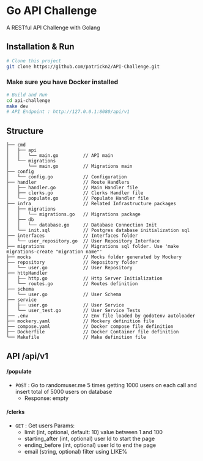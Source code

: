 # Go API Challenge

A RESTful API Challenge with Golang

## Installation & Run

```bash
# Clone this project
git clone https://github.com/patrickn2/API-Challenge.git
```

### Make sure you have Docker installed

```bash
# Build and Run
cd api-challenge
make dev
# API Endpoint : http://127.0.0.1:8080/api/v1
```

## Structure

```
├── cmd
│   ├── api
│   │   └── main.go         // API main
│   └── migrations
│       └── main.go         // Migrations main
├── config
│   └── config.go           // Configuration
├── handler                 // Route Handlers
│   ├── handler.go          // Main Handler file
│   ├── clerks.go           // Clerks Handler file
│   └── populate.go         // Populate Handler file
├── infra                   // Related Infrastructure packages
│   ├── migrations
│   │   └── migrations.go   // Migrations package
│   ├── db
│   │   └── database.go     // Database Connection Init
│   └── init.sql            // Postgres database initialization sql
├── interfaces              // Interfaces folder
│   └── user_repository.go  // User Repository Interface
├── migrations              // Migrations sql folder. Use 'make migrations-create "migration name"'
├── mocks                   // Mocks folder generated by Mockery
├── repository              // Repository folder
│   └── user.go             // User Repository
├── httpHandler
│   ├── http.go             // Http Server Initialization
│   └── routes.go           // Routes definition
├── schema
│   └── user.go             // User Schema
├── service
│   ├── user.go             // User Service
│   └── user_test.go        // User Service Tests
├── .env                    // Env file loaded by godotenv autoloader
├── mockery.yaml            // Mockery definition file
├── compose.yaml            // Docker compose file definition
├── Dockerfile              // Docker Container file definition
└── Makefile                // Make definition file
```

## API /api/v1

#### /populate

- `POST` : Go to randomuser.me 5 times getting 1000 users on each call and insert total of 5000 users on database
  - Response: empty

#### /clerks

- `GET` : Get users
  Params:
  - limit (int, optional, default: 10) value between 1 and 100
  - starting_after (int, optional) user Id to start the page
  - ending_before (int, optional) user Id to end the page
  - email (string, optional) filter using LIKE%
